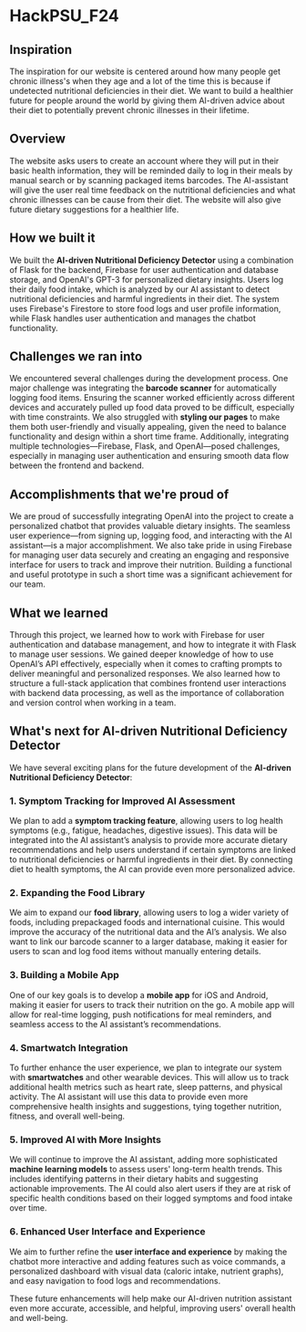 # HackPSU_F24

## Inspiration 
The inspiration for our website is centered around how many people get chronic illness's when they age and a lot of the time this is because if undetected nutritional deficiencies in their diet. We want to build a healthier future for people around the world by giving them AI-driven advice about their diet to potentially prevent chronic illnesses in their lifetime.

## Overview 
The website asks users to create an account where they will put in their basic health information, they will be reminded daily to log in their meals by manual search or by scanning packaged items barcodes. The AI-assistant will give the user real time feedback on the nutritional deficiencies and what chronic illnesses can be cause from their diet. The website will also give future dietary suggestions for a healthier life.

## How we built it
We built the **AI-driven Nutritional Deficiency Detector** using a combination of Flask for the backend, Firebase for user authentication and database storage, and OpenAI's GPT-3 for personalized dietary insights. Users log their daily food intake, which is analyzed by our AI assistant to detect nutritional deficiencies and harmful ingredients in their diet. The system uses Firebase's Firestore to store food logs and user profile information, while Flask handles user authentication and manages the chatbot functionality. 

## Challenges we ran into
We encountered several challenges during the development process. One major challenge was integrating the **barcode scanner** for automatically logging food items. Ensuring the scanner worked efficiently across different devices and accurately pulled up food data proved to be difficult, especially with time constraints. We also struggled with **styling our pages** to make them both user-friendly and visually appealing, given the need to balance functionality and design within a short time frame. Additionally, integrating multiple technologies—Firebase, Flask, and OpenAI—posed challenges, especially in managing user authentication and ensuring smooth data flow between the frontend and backend.


## Accomplishments that we're proud of
We are proud of successfully integrating OpenAI into the project to create a personalized chatbot that provides valuable dietary insights. The seamless user experience—from signing up, logging food, and interacting with the AI assistant—is a major accomplishment. We also take pride in using Firebase for managing user data securely and creating an engaging and responsive interface for users to track and improve their nutrition. Building a functional and useful prototype in such a short time was a significant achievement for our team.

## What we learned
Through this project, we learned how to work with Firebase for user authentication and database management, and how to integrate it with Flask to manage user sessions. We gained deeper knowledge of how to use OpenAI’s API effectively, especially when it comes to crafting prompts to deliver meaningful and personalized responses. We also learned how to structure a full-stack application that combines frontend user interactions with backend data processing, as well as the importance of collaboration and version control when working in a team.

## What's next for AI-driven Nutritional Deficiency Detector
We have several exciting plans for the future development of the **AI-driven Nutritional Deficiency Detector**:

### 1. Symptom Tracking for Improved AI Assessment
We plan to add a **symptom tracking feature**, allowing users to log health symptoms (e.g., fatigue, headaches, digestive issues). This data will be integrated into the AI assistant’s analysis to provide more accurate dietary recommendations and help users understand if certain symptoms are linked to nutritional deficiencies or harmful ingredients in their diet. By connecting diet to health symptoms, the AI can provide even more personalized advice.

### 2. Expanding the Food Library
We aim to expand our **food library**, allowing users to log a wider variety of foods, including prepackaged foods and international cuisine. This would improve the accuracy of the nutritional data and the AI’s analysis. We also want to link our barcode scanner to a larger database, making it easier for users to scan and log food items without manually entering details.

### 3. Building a Mobile App
One of our key goals is to develop a **mobile app** for iOS and Android, making it easier for users to track their nutrition on the go. A mobile app will allow for real-time logging, push notifications for meal reminders, and seamless access to the AI assistant’s recommendations.

### 4. Smartwatch Integration
To further enhance the user experience, we plan to integrate our system with **smartwatches** and other wearable devices. This will allow us to track additional health metrics such as heart rate, sleep patterns, and physical activity. The AI assistant will use this data to provide even more comprehensive health insights and suggestions, tying together nutrition, fitness, and overall well-being.

### 5. Improved AI with More Insights
We will continue to improve the AI assistant, adding more sophisticated **machine learning models** to assess users' long-term health trends. This includes identifying patterns in their dietary habits and suggesting actionable improvements. The AI could also alert users if they are at risk of specific health conditions based on their logged symptoms and food intake over time.

### 6. Enhanced User Interface and Experience
We aim to further refine the **user interface and experience** by making the chatbot more interactive and adding features such as voice commands, a personalized dashboard with visual data (caloric intake, nutrient graphs), and easy navigation to food logs and recommendations.

These future enhancements will help make our AI-driven nutrition assistant even more accurate, accessible, and helpful, improving users' overall health and well-being.
